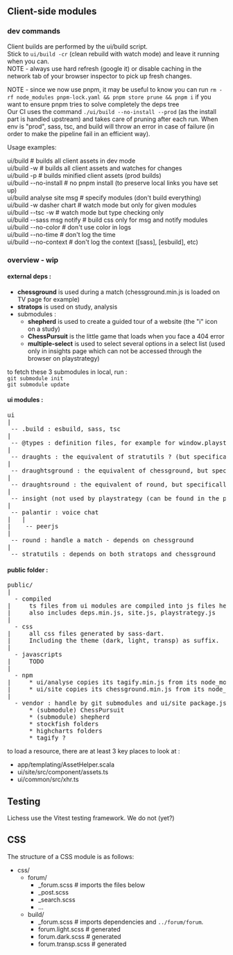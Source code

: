 ## Client-side modules

### dev commands

Client builds are performed by the ui/build script.\
Stick to `ui/build -cr` (clean rebuild with watch mode) and leave it running when you can.\
NOTE - always use hard refresh (google it) or disable caching in the network tab of your browser inspector to pick up fresh changes.

NOTE - since we now use pnpm, it may be useful to know you can run `rm -rf node_modules pnpm-lock.yaml && pnpm store prune && pnpm i` if you want to ensure pnpm tries to solve completely the deps tree\
Our CI uses the command `./ui/build --no-install --prod` (as the install part is handled upstream) and takes care of pruning after each run.
When env is "prod", sass, tsc, and build will throw an error in case of failure (in order to make the pipeline fail in an efficient way).

Usage examples:

ui/build # builds all client assets in dev mode\
ui/build -w # builds all client assets and watches for changes\
ui/build -p # builds minified client assets (prod builds)\
ui/build --no-install # no pnpm install (to preserve local links you have set up)\
ui/build analyse site msg # specify modules (don't build everything)\
ui/build -w dasher chart # watch mode but only for given modules\
ui/build --tsc -w # watch mode but type checking only\
ui/build --sass msg notify # build css only for msg and notify modules\
ui/build --no-color # don't use color in logs\
ui/build --no-time # don't log the time\
ui/build --no-context # don't log the context ([sass], [esbuild], etc)

### overview - wip

#### external deps :

- **chessground** is used during a match (chessground.min.js is loaded on TV page for example)
- **stratops** is used on study, analysis
- submodules :
  - **shepherd** is used to create a guided tour of a website (the "i" icon on a study)
  - **ChessPursuit** is the little game that loads when you face a 404 error
  - **multiple-select** is used to select several options in a select list (used only in insights page which can not be accessed through the browser on playstrategy)

to fetch these 3 submodules in local, run :\
 `git submodule init`\
 `git submodule update`

#### ui modules :

<pre>
ui
|
 -- .build : esbuild, sass, tsc
|
 -- @types : definition files, for example for window.playstrategy
|
 -- draughts : the equivalent of stratutils ? (but specifically for draughts)
|
 -- draughtsground : the equivalent of chessground, but specifically for draughts
|
 -- draughtsround : the equivalent of round, but specifically for draughts
|
 -- insight (not used by playstrategy (can be found in the profile page under "div class="profile-side"" section (just below the user description and teams list)))
|
 -- palantir : voice chat
|	|
|	 -- peerjs
|
 -- round : handle a match - depends on chessground
|
 -- stratutils : depends on both stratops and chessground
</pre>

#### public folder :

<pre>
public/
|
  - compiled
|     ts files from ui modules are compiled into js files here
|     also includes deps.min.js, site.js, playstrategy.js
|
  - css
|     all css files generated by sass-dart.
|     Including the theme (dark, light, transp) as suffix.
|
  - javascripts
|     TODO
|
  - npm
|     * ui/analyse copies its tagify.min.js from its node_module into public/npm/tagify
|     * ui/site copies its chessground.min.js from its node_module into public/npm
|
  - vendor : handle by git submodules and ui/site package.json
      * (submodule) ChessPursuit
      * (submodule) shepherd
      * stockfish folders
      * highcharts folders
      * tagify ?
</pre>

to load a resource, there are at least 3 key places to look at :

- app/templating/AssetHelper.scala
- ui/site/src/component/assets.ts
- ui/common/src/xhr.ts

## Testing

Lichess use the Vitest testing framework.
We do not (yet?)

## CSS

The structure of a CSS module is as follows:

- css/
  - forum/
    - \_forum.scss # imports the files below
    - \_post.scss
    - \_search.scss
    - ...
  - build/
    - \_forum.scss # imports dependencies and `../forum/forum`.
    - forum.light.scss # generated
    - forum.dark.scss # generated
    - forum.transp.scss # generated
